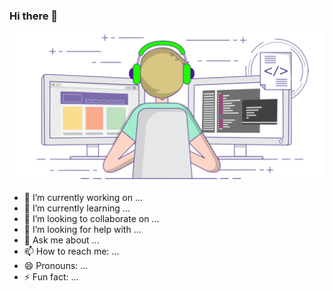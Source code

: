 ### Hi there 👋
<p align="center">
<img src="https://github.com/harishv6665/harishv6665/blob/master/raw/coding.gif">
</p>

- 🔭 I’m currently working on ...
- 🌱 I’m currently learning ...
- 👯 I’m looking to collaborate on ...
- 🤔 I’m looking for help with ...
- 💬 Ask me about ...
- 📫 How to reach me: ...
- 😄 Pronouns: ...
- ⚡ Fun fact: ...
